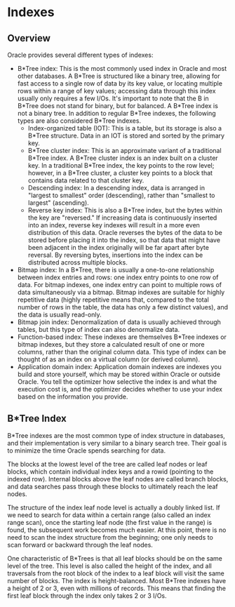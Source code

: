 # Indexes

## Overview

Oracle provides several different types of indexes:
- B\*Tree index: This is the most commonly used index in Oracle and most other databases. A B\*Tree is structured like a binary tree, allowing for fast access to a single row of data by its key value, or locating multiple rows within a range of key values; accessing data through this index usually only requires a few I/Os. It's important to note that the B in B\*Tree does not stand for binary, but for balanced. A B\*Tree index is not a binary tree. In addition to regular B\*Tree indexes, the following types are also considered B\*Tree indexes.
    - Index-organized table (IOT): This is a table, but its storage is also a B\*Tree structure. Data in an IOT is stored and sorted by the primary key.
    - B\*Tree cluster index: This is an approximate variant of a traditional B\*Tree index. A B\*Tree cluster index is an index built on a cluster key. In a traditional B\*Tree index, the key points to the row level; however, in a B\*Tree cluster, a cluster key points to a block that contains data related to that cluster key.
    - Descending index: In a descending index, data is arranged in "largest to smallest" order (descending), rather than "smallest to largest" (ascending).
    - Reverse key index: This is also a B\*Tree index, but the bytes within the key are "reversed." If increasing data is continuously inserted into an index, reverse key indexes will result in a more even distribution of this data. Oracle reverses the bytes of the data to be stored before placing it into the index, so that data that might have been adjacent in the index originally will be far apart after byte reversal. By reversing bytes, insertions into the index can be distributed across multiple blocks.
- Bitmap index: In a B\*Tree, there is usually a one-to-one relationship between index entries and rows: one index entry points to one row of data. For bitmap indexes, one index entry can point to multiple rows of data simultaneously via a bitmap. Bitmap indexes are suitable for highly repetitive data (highly repetitive means that, compared to the total number of rows in the table, the data has only a few distinct values), and the data is usually read-only.
- Bitmap join index: Denormalization of data is usually achieved through tables, but this type of index can also denormalize data.
- Function-based index: These indexes are themselves B\*Tree indexes or bitmap indexes, but they store a calculated result of one or more columns, rather than the original column data. This type of index can be thought of as an index on a virtual column (or derived column).
- Application domain index: Application domain indexes are indexes you build and store yourself, which may be stored within Oracle or outside Oracle. You tell the optimizer how selective the index is and what the execution cost is, and the optimizer decides whether to use your index based on the information you provide.

## B\*Tree Index

B\*Tree indexes are the most common type of index structure in databases, and their implementation is very similar to a binary search tree. Their goal is to minimize the time Oracle spends searching for data.

The blocks at the lowest level of the tree are called leaf nodes or leaf blocks, which contain individual index keys and a rowid (pointing to the indexed row). Internal blocks above the leaf nodes are called branch blocks, and data searches pass through these blocks to ultimately reach the leaf nodes.

The structure of the index leaf node level is actually a doubly linked list. If we need to search for data within a certain range (also called an index range scan), once the starting leaf node (the first value in the range) is found, the subsequent work becomes much easier. At this point, there is no need to scan the index structure from the beginning; one only needs to scan forward or backward through the leaf nodes.

One characteristic of B\*Trees is that all leaf blocks should be on the same level of the tree. This level is also called the height of the index, and all traversals from the root block of the index to a leaf block will visit the same number of blocks. The index is height-balanced. Most B\*Tree indexes have a height of 2 or 3, even with millions of records. This means that finding the first leaf block through the index only takes 2 or 3 I/Os.
